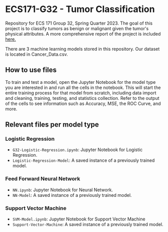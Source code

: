# ECS171-G32 - Tumor Classification
Repository for ECS 171 Group 32, Spring Quarter 2023. The goal of this project is to classify tumors as benign or malignant given the tumor's physical attributes. A more comprehensive report of the project is included [here.](ECS171_Paper.pdf)

There are 3 machine learning models stored in this repository. Our dataset is located in Cancer_Data.csv.

## How to use files
To train and test a model, open the Jupyter Notebook for the model type you are interested in and run all the cells in the notebook. This will start the entire training process for that model from scratch, including data import and cleaning, training, testing, and statistics collection. Refer to the output of the cells to see information such as Accuracy, MSE, the ROC Curve, and more. 

## Relevant files per model type
### Logistic Regression 
- `G32-Logistic-Regression.ipynb`: Jupyter Notebook for Logistic Regression. 
- `Logistic-Regression-Model`: A saved instance of a previously trained model. 

### Feed Forward Neural Network 
- `NN.ipynb`: Jupyter Notebook for Neural Network.
- `NN-Model`: A saved instance of a previously trained model. 

### Support Vector Machine 
- `SVM-Model.ipynb`: Jupyter Notebook for Support Vector Machine 
- `Support-Vector-Machine`: A saved instance of a previously trained model.
